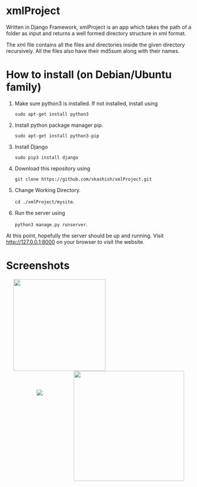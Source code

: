 # xmlProject

Written in Django Framework, xmlProject is an app which takes the path of a folder as input and returns a well formed directory structure in xml format.

The xml file contains all the files and directories inside the given directory recursively.
All the files also have their md5sum along with their names.

# How to install (on Debian/Ubuntu family)

1. Make sure python3 is installed.
   If not installed, install using 
   
   `sudo apt-get install python3` 

2. Install python package manager pip.
  
   `sudo apt-get install python3-pip`

3. Install Django
   
   `sudo pip3 install django`

4. Download this repository using
   
   `git clone https://github.com/skashish/xmlProject.git`

5. Change Working Directory. 
   
   `cd ./xmlProject/mysite`.

6. Run the server using 
   
   `python3 manage.py runserver`.

At this point, hopefully the server should be up and running. Visit http://127.0.0.1:8000 
on your browser to visit the website.

# Screenshots

<p align="left" style="margin: 20px">
  <img src="http://i.imgur.com/6L7wV7l.png" width="250"/>
  <img align = "right" src="http://i.imgur.com/4mAbHz0.png" width="300"/>
</p>
<br/>
<p align="center">
   <img src="http://i.imgur.com/OAYcUM3.png">
</p>
